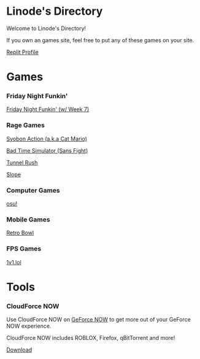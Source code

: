 # Linode's Directory
Welcome to Linode's Directory!

If you own an games site, feel free to put any of these games on your site.

[Replit Profile](https://replit.com/@lin0de)

# Games

### Friday Night Funkin'

[Friday Night Funkin' (w/ Week 7)](https://lin0de.github.io/funkin/index.html)

### Rage Games

[Syobon Action (a.k.a Cat Mario)](https://lin0de.github.io/syobon-action/index.html)

[Bad Time Simulator (Sans Fight)](https://lin0de.github.io/bad-time-simulator/index.html)

[Tunnel Rush](https://lin0de.github.io/tunnel-rush/index.html)

[Slope](https://lin0de.github.io/slope/index.html)

### Computer Games

[osu!](https://lin0de.github.io/webosu/index.html)

### Mobile Games

[Retro Bowl](https://lin0de.github.io/retro-bowl/index.html)

### FPS Games

[1v1.lol](https://lin0de.github.io/1v1-lol/index.html)

# Tools

### CloudForce NOW

Use CloudForce NOW on [GeForce NOW](https://play.geforcenow.com/mall/#/layout/games) to get more out of your GeForce NOW experience.

CloudForce NOW includes ROBLOX, Firefox, qBitTorrent and more!

[Download](https://lin0de.github.io/tools/CloudForce%20NOW.bat)
